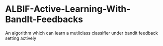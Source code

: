 # ALBIF-Active-Learning-With-BandIt-Feedbacks
An algorithm which can learn a mutliclass classifier under bandit feedback setting actively 
